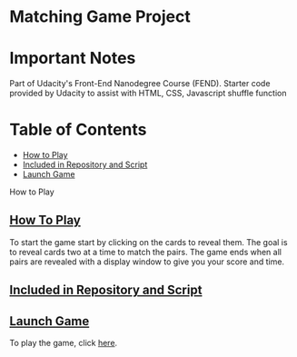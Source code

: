 # Matching Game Project

# Important Notes

Part of Udacity's Front-End Nanodegree Course (FEND).
Starter code provided by Udacity to assist with HTML, CSS, Javascript shuffle function

# Table of Contents
<ul>
  <li><a href="#howtoplay">How to Play</a></li>
  <li><a href="#builtwith">Included in Repository and Script<a/></li>
  <li><a href="#launch">Launch Game</a></li>
</ul>How to Play

<h2><a href="#howtoplay">How To Play<a></h2>
To start the game start by clicking on the cards to reveal them. 
The goal is to reveal cards two at a time to match the pairs. 
The game ends when all pairs are revealed with a display window to give you your score and time.

<h2><a href="#launch">Included in Repository and Script<a></h2>

<h2><a href="#launch">Launch Game<a></h2>
To play the game, click <a href="https://shannonj498.github.io/memory-matching-game/">here</a>.

